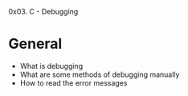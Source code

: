 0x03. C - Debugging

# General

- What is debugging
- What are some methods of debugging manually
- How to read the error messages
